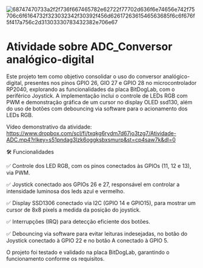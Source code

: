 ![68747470733a2f2f736f667465782e62722f77702d636f6e74656e742f75706c6f6164732f323032342f30392f456d6261726361546563685f6c6f676f5f417a756c2d31303330783432382e706e67](https://github.com/user-attachments/assets/f7b310b2-600b-4fce-b0bc-f0a879db4533)

# Atividade sobre ADC_Conversor analógico-digital

Este projeto tem como objetivo consolidar o uso do conversor analógico-digital, presentes nos pinos GPIO 26, GIO 27 e GPIO 28 no microcontrolador RP2040, explorando as funcionalidades da placa BitDogLab, com o periférico Joystick. A implementação inclui o controle de LEDs RGB com PWM e demonstração gráfica de um cursor no display OLED ssd130, além do uso de botões com debouncing via software para o acionamento dos LEDs RGB.

Vídeo demonstrativo da atividade: https://www.dropbox.com/scl/fi/txqkg6rydm7d67jo3tzg7/Atividade-ADC.mp4?rlkey=s51pndag3lzk6oggksbxsmurp&st=cp4saw7k&dl=0

🛠 Funcionalidades

✅ Controle dos LED RGB, com os pinos conectados às GPIOs (11, 12 e 13), via PWM.

✅ Joystick conectado aos GPIOs 26 e 27, responsável em controlar a intensidade luminosa dos leds azul e vermelho.

✅ Display SSD1306 conectado via I2C (GPIO 14 e GPIO15), para mostrar um cursor de 8x8 pixels a medida da posição do joystick.

✅ Interrupções (IRQ) para detecção eficiente dos botões.

✅ Debouncing via software para evitar leituras indesejadas, no botão do Joystick conectado à GPIO 22 e no botão A conectado à GPIO 5.

O projeto foi testado e validado na placa BitDogLab, garantindo o funcionamento conforme os requisitos.
